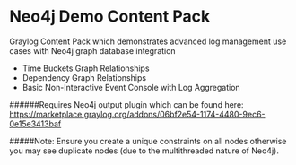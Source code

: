 # Neo4j Demo Content Pack

Graylog Content Pack which demonstrates advanced log management use cases with Neo4j graph database integration
- Time Buckets Graph Relationships
- Dependency Graph Relationships
- Basic Non-Interactive Event Console with Log Aggregation

######Requires Neo4j output plugin which can be found here: https://marketplace.graylog.org/addons/06bf2e54-1174-4480-9ec6-0e15e3413baf

#####Note: Ensure you create a unique constraints on all nodes otherwise you may see duplicate nodes (due to the multithreaded nature of Neo4j).

